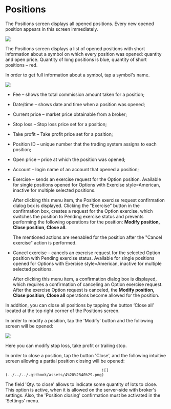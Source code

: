 # Positions

The Positions screen displays all opened positions. Every new opened position appears in this screen immediately.

![](../../../.gitbook/assets/1%20%2898%29.png)

The Positions screen displays a list of opened positions with short information about a symbol on which every position was opened: quantity and open price. Quantity of long positions is blue, quantity of short positions – red.

In order to get full information about a symbol, tap a symbol's name.

![](../../../.gitbook/assets/2%20%2886%29.png)

* Fee – shows the total commission amount taken for a position;
* Date/time – shows date and time when a position was opened;
* Current price – market price obtainable from a broker;
* Stop loss – Stop loss price set for a position;
* Take profit – Take profit price set for a position;
* Position ID – unique number that the trading system assigns to each position;
* Open price – price at which the position was opened;
* Account – login name of an account that opened a position;
* Exercise – sends an exercise request for the Option position. Available for single positions opened for Options with Exercise style=American, inactive for multiple selected positions. 

  After clicking this menu item, the Position exercise request confirmation dialog box is displayed. Clicking the "Exercise" button in the confirmation box, creates a request for the Option exercise, which switches the position to Pending exercise status and prevents performing the following operations for the position: **Modify position, Close position, Close all.**

  The mentioned actions are reenabled for the position after the "Cancel exercise" action is performed.

* Cancel exercise – cancels an exercise request for the selected Option position with Pending exercise status. Available for single positions opened for Options with Exercise style=American, inactive for multiple selected positions.

  After clicking this menu item, a confirmation dialog box is displayed, which requires a confirmation of canceling an Option exercise request. After the exercise Option request is canceled, the **Modify position, Close position, Close all** operations become allowed for the position.   

In addition, you can close all positions by tapping the button ‘Close all’ located at the top right corner of the Positions screen.

In order to modify a position, tap the 'Modify' button and the following screen will be opened:

![](../../../.gitbook/assets/3%20%2874%29.png)

Here you can modify stop loss, take profit or trailing stop.

In order to close a position, tap the button 'Close', and the following intuitive screen allowing a partial position closing will be opened:   

                                              ![](../../../.gitbook/assets/4%20%2840%29.png) 

The field 'Qty. to close' allows to indicate some quantity of lots to close. This option is active, when it is allowed on the server-side with broker's settings. Also, the 'Position closing' confirmation must be activated in the ‘Settings’ menu.

